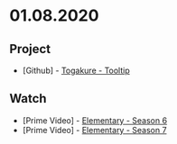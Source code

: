 # 01.08.2020

## Project

- \[Github\] - [Togakure - Tooltip](https://github.com/org-togakure)

## Watch

- \[Prime Video\] - [Elementary - Season 6](https://www.themoviedb.org/tv/1415-elementary)
- \[Prime Video\] - [Elementary - Season 7](https://www.themoviedb.org/tv/1415-elementary)

